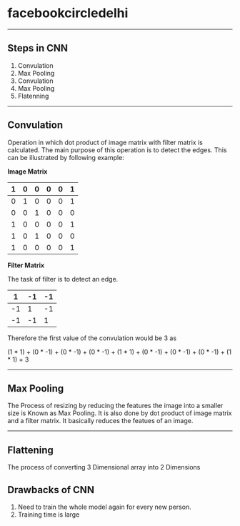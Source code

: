 # facebookcircledelhi
---

## Steps in CNN

1. Convulation
2. Max Pooling
3. Convulation
4. Max Pooling
5. Flatenning

---

## Convulation

Operation in which dot product of image matrix with filter matrix is calculated. The main purpose of this operation is to detect the edges. This can be illustrated by following example:


**Image Matrix**

| 1 | 0 | 0 | 0 | 0 | 1 |
|---|---|---|---|---|---|
| 0 | 1 | 0 | 0 | 0 | 1 |
| 0 | 0 | 1 | 0 | 0 | 0 |
| 1 | 0 | 0 | 0 | 0 | 1 |
| 1 | 0 | 1 | 0 | 0 | 0 |
| 1 | 0 | 0 | 0 | 0 | 1 |

**Filter Matrix**

The task of filter is to detect an edge.

| 1 | -1 | -1 |
|---|----|---|
| -1 | 1 | -1 |
| -1 | -1 | 1 |

Therefore the first value of the convulation would be 3 as 

(1 * 1) + (0 * -1) + (0 * -1) + (0 * -1) + (1 * 1) + (0 * -1) + (0 * -1) + (0 * -1) + (1 * 1) = 3

---

## Max Pooling

The Process of resizing by reducing the features the image into a smaller size is Known as Max Pooling. It is also done by dot product of image matrix and a filter matrix. It basically reduces the featues of an image.

---

## Flattening

The process of converting 3 Dimensional array into 2 Dimensions 

## Drawbacks of CNN

1. Need to train the whole model again for every new person.
2. Training time is large

